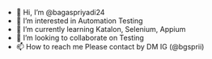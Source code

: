 - 👋 Hi, I’m @bagaspriyadi24
- 👀 I’m interested in Automation Testing
- 🌱 I’m currently learning Katalon, Selenium, Appium
- 💞️ I’m looking to collaborate on Testing
- 📫 How to reach me Please contact by DM IG (@bgsprii)

<!---
bagaspriyadi24/bagaspriyadi24 is a ✨ special ✨ repository because its `README.md` (this file) appears on your GitHub profile.
You can click the Preview link to take a look at your changes.
--->
